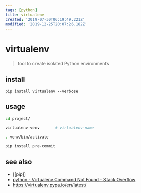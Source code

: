 ```yaml
---
tags: [python]
title: virtualenv
created: '2019-07-30T06:19:49.221Z'
modified: '2019-12-25T20:07:26.182Z'
---
```


# virtualenv

> tool to create isolated Python environments

## install
`pip install virtualenv --verbose `

## usage
```sh
cd project/

virtualenv venv       # virtualenv-name

. venv/bin/activate

pip install pre-commit
```

## see also
- [[pip]]
- [python - Virtualenv Command Not Found - Stack Overflow](https://stackoverflow.com/a/36577160)
- https://virtualenv.pypa.io/en/latest/

